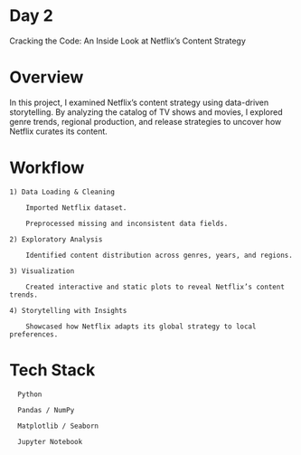# Day 2 

Cracking the Code: An Inside Look at Netflix’s Content Strategy

# Overview

In this project, I examined Netflix’s content strategy using data-driven storytelling. By analyzing the catalog of TV shows and movies, I explored genre trends, regional production, and release strategies to uncover how Netflix curates its content.

# Workflow

    1) Data Loading & Cleaning
    
        Imported Netflix dataset.
    
        Preprocessed missing and inconsistent data fields.
    
    2) Exploratory Analysis
    
        Identified content distribution across genres, years, and regions.
    
    3) Visualization
    
        Created interactive and static plots to reveal Netflix’s content trends.
    
    4) Storytelling with Insights
    
        Showcased how Netflix adapts its global strategy to local preferences.


# Tech Stack

      Python
      
      Pandas / NumPy
      
      Matplotlib / Seaborn
      
      Jupyter Notebook
